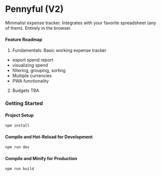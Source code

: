 # Pennyful (V2)

Minimalist expense tracker. Integrates with your favorite spreadsheet (any of them). Entirely in the browser.

#### Feature Roadmap

1. Fundamentals: Basic working expense tracker

- export spend report
- visualizing spend
- filtering, grouping, sorting
- Multiple currencies
- PWA functionality

2. Budgets
   TBA

### Getting Started

#### Project Setup

```sh
npm install
```

#### Compile and Hot-Reload for Development

```sh
npm run dev
```

#### Compile and Minify for Production

```sh
npm run build
```
